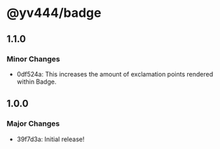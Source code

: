 # @yv444/badge

## 1.1.0

### Minor Changes

- 0df524a: This increases the amount of exclamation points rendered within Badge.

## 1.0.0

### Major Changes

- 39f7d3a: Initial release!
